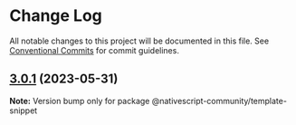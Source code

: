 # Change Log

All notable changes to this project will be documented in this file.
See [Conventional Commits](https://conventionalcommits.org) for commit guidelines.

## [3.0.1](https://github.com/nativescript-community/inapp-purchase/compare/v3.0.0...v3.0.1) (2023-05-31)

**Note:** Version bump only for package @nativescript-community/template-snippet
